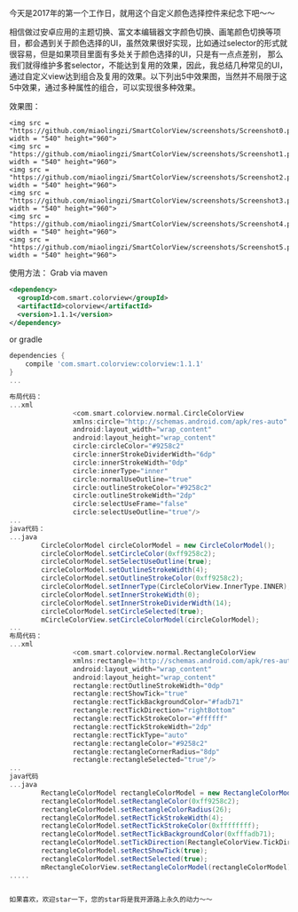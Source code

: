 今天是2017年的第一个工作日，就用这个自定义颜色选择控件来纪念下吧～～

相信做过安卓应用的主题切换、富文本编辑器文字颜色切换、画笔颜色切换等项目，都会遇到关于颜色选择的UI，虽然效果很好实现，比如通过selector的形式就很容易，但是如果项目里面有多处关于颜色选择的UI，只是有一点点差别，
那么我们就得维护多套selector，不能达到复用的效果，因此，我总结几种常见的UI，通过自定义view达到组合及复用的效果。以下列出5中效果图，当然并不局限于这5中效果，通过多种属性的组合，可以实现很多种效果。

效果图：

    <img src = "https://github.com/miaolingzi/SmartColorView/screenshots/Screenshot0.png" width = "540" height="960">
    <img src = "https://github.com/miaolingzi/SmartColorView/screenshots/Screenshot1.png" width = "540" height="960">
    <img src = "https://github.com/miaolingzi/SmartColorView/screenshots/Screenshot2.png" width = "540" height="960">
    <img src = "https://github.com/miaolingzi/SmartColorView/screenshots/Screenshot3.png" width = "540" height="960">
    <img src = "https://github.com/miaolingzi/SmartColorView/screenshots/Screenshot4.png" width = "540" height="960">
    <img src = "https://github.com/miaolingzi/SmartColorView/screenshots/Screenshot5.png" width = "540" height="960">

使用方法：
Grab via maven

```xml
<dependency>
  <groupId>com.smart.colorview</groupId>
  <artifactId>colorview</artifactId>
  <version>1.1.1</version>
</dependency>
```
or gradle

```gradle
dependencies {
    compile 'com.smart.colorview:colorview:1.1.1'
}
...

布局代码：
...xml
                <com.smart.colorview.normal.CircleColorView
                xmlns:circle="http://schemas.android.com/apk/res-auto"
                android:layout_width="wrap_content"
                android:layout_height="wrap_content"
                circle:circleColor="#9258c2"
                circle:innerStrokeDividerWidth="6dp"
                circle:innerStrokeWidth="0dp"
                circle:innerType="inner"
                circle:normalUseOutline="true"
                circle:outlineStrokeColor="#9258c2"
                circle:outlineStrokeWidth="2dp"
                circle:selectUseFrame="false"
                circle:selectUseOutline="true"/>
...
java代码：
...java
        CircleColorModel circleColorModel = new CircleColorModel();
        circleColorModel.setCircleColor(0xff9258c2);
        circleColorModel.setSelectUseOutline(true);
        circleColorModel.setOutlineStrokeWidth(4);
        circleColorModel.setOutlineStrokeColor(0xff9258c2);
        circleColorModel.setInnerType(CircleColorView.InnerType.INNER);
        circleColorModel.setInnerStrokeWidth(0);
        circleColorModel.setInnerStrokeDividerWidth(14);
        circleColorModel.setCircleSelected(true);
        mCircleColorView.setCircleColorModel(circleColorModel);
...
布局代码：
...xml
                <com.smart.colorview.normal.RectangleColorView
                xmlns:rectangle='http://schemas.android.com/apk/res-auto'
                android:layout_width="wrap_content"
                android:layout_height="wrap_content"
                rectangle:rectOutlineStrokeWidth="0dp"
                rectangle:rectShowTick="true"
                rectangle:rectTickBackgroundColor="#fadb71"
                rectangle:rectTickDirection="rightBottom"
                rectangle:rectTickStrokeColor="#ffffff"
                rectangle:rectTickStrokeWidth="2dp"
                rectangle:rectTickType="auto"
                rectangle:rectangleColor="#9258c2"
                rectangle:rectangleCornerRadius="8dp"
                rectangle:rectangleSelected="true"/>
...
java代码
...java
        RectangleColorModel rectangleColorModel = new RectangleColorModel();
        rectangleColorModel.setRectangleColor(0xff9258c2);
        rectangleColorModel.setRectangleColorRadius(26);
        rectangleColorModel.setRectTickStrokeWidth(4);
        rectangleColorModel.setRectTickStrokeColor(0xffffffff);
        rectangleColorModel.setRectTickBackgroundColor(0xfffadb71);
        rectangleColorModel.setTickDirection(RectangleColorView.TickDirection.RIGHT_BOTTOM);
        rectangleColorModel.setRectShowTick(true);
        rectangleColorModel.setRectSelected(true);
        mRectangleColorView.setRectangleColorModel(rectangleColorModel);
.....


如果喜欢，欢迎star一下，您的star将是我开源路上永久的动力～～
